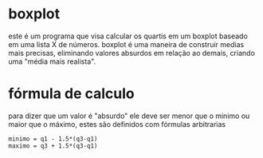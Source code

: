 # boxplot
este é um programa que visa calcular os quartis em um boxplot baseado em uma lista X de números. boxplot é uma maneira de construir medias mais precisas, eliminando valores absurdos em relação ao demais, criando uma "média mais realista".

# fórmula de calculo
para dizer que um valor é "absurdo" ele deve ser menor que o minimo ou maior que o máximo, estes são definidos com fórmulas arbitrarias
```
minimo = q1 - 1.5*(q3-q1)
maximo = q3 + 1.5*(q3-q1)
```
